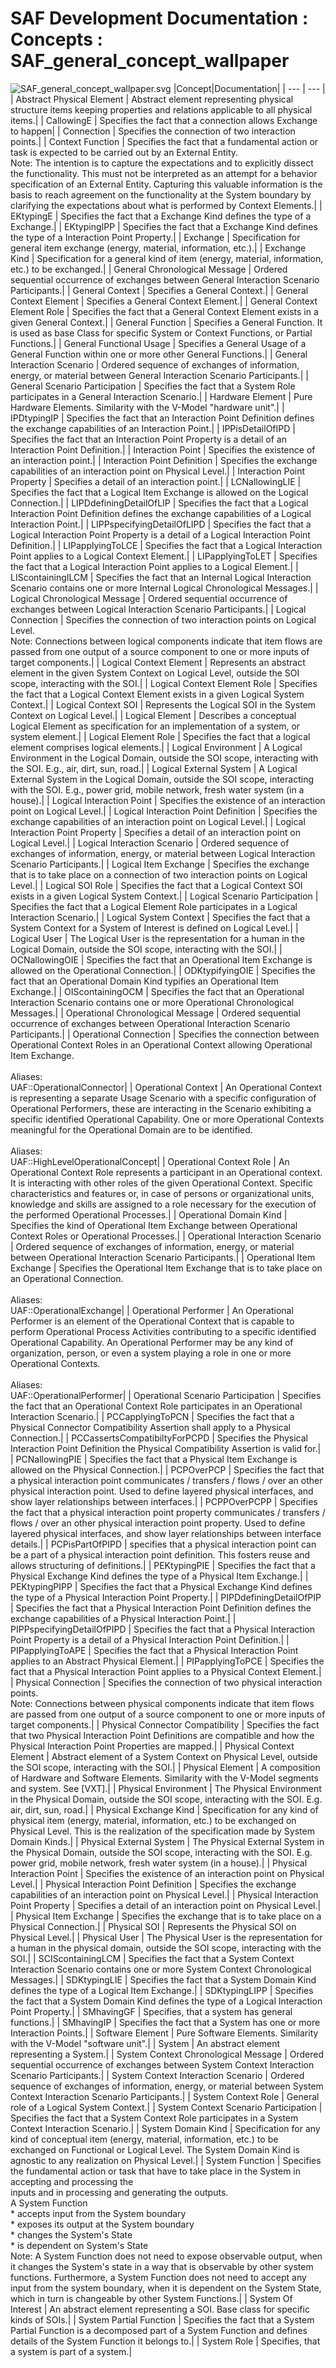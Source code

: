 # SAF Development Documentation : Concepts : SAF_general_concept_wallpaper 
![SAF_general_concept_wallpaper.svg](./diagrams/SAF_general_concept_wallpaper.svg)
|Concept|Documentation|
| --- | --- |
| Abstract Physical Element | Abstract element representing physical structure items keeping properties and relations applicable to all physical items.|
| CallowingE | Specifies the fact that a connection allows Exchange to happen|
| Connection | Specifies the connection of two interaction points.|
| Context Function | Specifies the fact that a fundamental action or task is expected to be carried out by an External Entity. <br>Note: The intention is to capture the expectations and to explicitly dissect the functionality. This must not be interpreted as an attempt for a behavior specification of an External Entity. Capturing this valuable information is the basis to reach agreement on the functionality at the System boundary by clarifying the expectations about what is performed by Context Elements.|
| EKtypingE | Specifies the fact that a Exchange Kind defines the type of a Exchange.|
| EKtypingIPP | Specifies the fact that a Exchange Kind defines the type of a Interaction Point Property.|
| Exchange | Specification for general item exchange (energy, material, information, etc.).|
| Exchange Kind | Specification for a general kind of item (energy, material, information, etc.) to be exchanged.|
| General Chronological Message | Ordered sequential occurrence of exchanges between General Interaction Scenario Participants.|
| General Context | Specifies a General Context.|
| General Context Element | Specifies a General Context Element.|
| General Context Element Role | Specifies the fact that a General Context Element exists in a given General Context.|
| General Function | Specifies a General Function. It is used as base Class for specific System or Context Functions, or Partial Functions.|
| General Functional Usage | Specifies a General Usage of a General Function within  one or more other General Functions.|
| General Interaction Scenario | Ordered sequence of exchanges of information, energy, or material between General Interaction Scenario Participants.|
| General Scenario Participation | Specifies the fact that a System Role participates in a General Interaction Scenario.|
| Hardware Element | Pure Hardware Elements. Similarity with the V-Model "hardware unit".|
| IPDtypingIP | Specifies the fact that an Interaction Point Definition defines the exchange capabilities of an Interaction Point.|
| IPPisDetailOfIPD | Specifies the fact that an Interaction Point Property is a detail of an Interaction Point Definition.|
| Interaction Point | Specifies the existence of an interaction point.|
| Interaction Point Definition | Specifies the exchange capabilities of an interaction point on Physical Level.|
| Interaction Point Property | Specifies a detail of an interaction point.|
| LCNallowingLIE | Specifies the fact that a Logical Item Exchange is allowed on the Logical Connection.|
| LIPDdefiningDetailOfLIP | Specifies the fact that a Logical Interaction Point Definition defines the exchange capabilities of a Logical Interaction Point.|
| LIPPspecifyingDetailOfLIPD | Specifies the fact that a Logical Interaction Point Property is a detail of a Logical Interaction Point Definition.|
| LIPapplyingToLCE | Specifies the fact that a Logical Interaction Point applies to a Logical Context Element.|
| LIPapplyingToLET | Specifies the fact that a Logical Interaction Point applies to a Logical Element.|
| LIScontainingILCM | Specifies the fact that an Internal Logical Interaction Scenario contains one or more Internal Logical Chronological Messages.|
| Logical Chronological Message | Ordered sequential occurrence of exchanges between Logical Interaction Scenario Participants.|
| Logical Connection | Specifies the connection of two interaction points on Logical Level.<br>Note: Connections between logical components indicate that item flows are passed from one output of a source component to one or more inputs of target components.|
| Logical Context Element | Represents an abstract element in the given System Context on Logical Level, outside the SOI scope, interacting with the SOI.|
| Logical Context Element Role | Specifies the fact that a Logical Context Element exists in a given Logical System Context.|
| Logical Context SOI | Represents the Logical SOI in the System Context on Logical Level.|
| Logical Element | Describes a conceptual Logical Element as specification for an implementation of a system, or system element.|
| Logical Element Role | Specifies the fact that a logical element comprises logical elements.|
| Logical Environment | A Logical Environment in the Logical Domain, outside the SOI scope, interacting with the SOI. E.g., air, dirt, sun, road.|
| Logical External System | A Logical External System in the Logical Domain, outside the SOI scope, interacting with the SOI. E.g., power grid, mobile network, fresh water system (in a house).|
| Logical Interaction Point | Specifies the existence of an interaction point on Logical Level.|
| Logical Interaction Point Definition | Specifies the exchange capabilities of an interaction point on Logical Level.|
| Logical Interaction Point Property | Specifies a detail of an interaction point on Logical Level.|
| Logical Interaction Scenario | Ordered sequence of exchanges of information, energy, or material between Logical Interaction Scenario Participants.|
| Logical Item Exchange | Specifies the exchange that is to take place on a connection of two interaction points on Logical Level.|
| Logical SOI Role | Specifies the fact that a Logical Context SOI exists in a given Logical System Context.|
| Logical Scenario Participation | Specifies the fact that a Logical Element Role participates in a Logical Interaction Scenario.|
| Logical System Context | Specifies the fact that a System Context for a System of Interest is defined on Logical Level.|
| Logical User | The Logical User is the representation for a human in the Logical Domain, outside the SOI scope, interacting with the SOI.|
| OCNallowingOIE | Specifies the fact that an Operational Item Exchange is allowed on the Operational Connection.|
| ODKtypifyingOIE | Specifies the fact that an Operational Domain Kind typifies an Operational Item Exchange.|
| OIScontainingOCM | Specifies the fact that an Operational Interaction Scenario contains one or more Operational Chronological Messages.|
| Operational Chronological Message | Ordered sequential occurrence of exchanges between Operational Interaction Scenario Participants.|
| Operational Connection | Specifies the connection between Operational Context Roles in an Operational Context allowing Operational Item Exchange.<br><br>Aliases:<br>UAF::OperationalConnector|
| Operational Context | An Operational Context is representing a separate Usage Scenario with a specific configuration of Operational Performers, these are interacting in the Scenario exhibiting a specific identified Operational Capability. One or more Operational Contexts meaningful for the Operational Domain are to be identified. <br><br>Aliases:<br>UAF::HighLevelOperationalConcept|
| Operational Context Role | An Operational Context Role represents a participant in an Operational context.<br>It is interacting with other roles of the given Operational Context. Specific characteristics and features or, in case of persons or organizational units, knowledge and skills are assigned to a role necessary for the execution of the performed Operational Processes.|
| Operational Domain Kind | Specifies the kind of Operational Item Exchange between Operational Context Roles or Operational Processes.|
| Operational Interaction Scenario | Ordered sequence of exchanges of information, energy, or material between Operational Interaction Scenario Participants.|
| Operational Item Exchange | Specifies the Operational Item Exchange that is to take place on an Operational Connection.<br><br>Aliases:<br>UAF::OperationalExchange|
| Operational Performer | An Operational Performer is an element of the Operational Context that is capable to perform Operational Process Activities contributing to a specific identified Operational Capability. An Operational Performer may be any kind of organization, person, or even a system playing a role in one or more Operational Contexts.<br><br>Aliases:<br>UAF::OperationalPerformer|
| Operational Scenario Participation | Specifies the fact that an Operational Context Role participates in an Operational Interaction Scenario.|
| PCCapplyingToPCN | Specifies the fact that a Physical Connector Compatibility Assertion shall apply to a Physical Connection.|
| PCCassertsCompatibiltyForPCPD | Specifies the Physical Interaction Point Definition the Physical Compatibility Assertion is valid for.|
| PCNallowingPIE | Specifies the fact that a Physical Item Exchange is allowed on the Physical Connection.|
| PCPOverPCP | Specifies the fact that a physical interaction point communicates / transfers / flows / over an other physical interaction point. Used to define layered physical interfaces, and show layer relationships between interfaces.|
| PCPPOverPCPP | Specifies the fact that a physical interaction point property communicates / transfers / flows / over an other physical interaction point property. Used to define layered physical interfaces, and show layer relationships between interface details.|
| PCPisPartOfPIPD | specifies that a physical interaction point can be a part of a physical interaction point definition. This fosters reuse and allows structuring of definitions.|
| PEKtypingPIE | Specifies the fact that a Physical Exchange Kind defines the type of a Physical Item Exchange.|
| PEKtypingPIPP | Specifies the fact that a Physical Exchange Kind defines the type of a Physical Interaction Point Property.|
| PIPDdefiningDetailOfPIP | Specifies the fact that a Physical Interaction Point Definition defines the exchange capabilities of a Physical Interaction  Point.|
| PIPPspecifyingDetailOfPIPD | Specifies the fact that a Physical Interaction Point Property is a detail of a Physical Interaction Point Definition.|
| PIPapplyingToAPE | Specifies the fact that a Physical Interaction Point applies to an Abstract Physical Element.|
| PIPapplyingToPCE | Specifies the fact that a Physical Interaction Point applies to a Physical Context Element.|
| Physical Connection | Specifies the connection of two physical interaction points.<br>Note: Connections between physical components indicate that item flows are passed from one output of a source component to one or more inputs of target components.|
| Physical Connector Compatibility | Specifies the fact that two Physical Interaction Point Definitions are compatible and how the Physical Interaction Point Properties are mapped.|
| Physical Context Element | Abstract element of a System Context on Physical Level, outside the SOI scope, interacting with the SOI.|
| Physical Element | A composition of Hardware and Software Elements. Similarity with the V-Model segments and system. See [VXT].|
| Physical Environment | The Physical Environment in the Physical Domain, outside the SOI scope, interacting with the SOI. E.g. air, dirt, sun, road.|
| Physical Exchange Kind | Specification for any kind of physical item (energy, material, information, etc.) to be exchanged on Physical Level. This is the realization of the specification made by System Domain Kinds.|
| Physical External System | The Physical External System in the Physical Domain, outside the SOI scope, interacting with the SOI. E.g. power grid, mobile network, fresh water system (in a house).|
| Physical Interaction Point | Specifies the existence of an interaction point on Physical Level.|
| Physical Interaction Point Definition | Specifies the exchange capabilities of an interaction point on Physical Level.|
| Physical Interaction Point Property | Specifies a detail of an interaction point on Physical Level.|
| Physical Item Exchange | Specifies the exchange that is to take place on a Physical Connection.|
| Physical SOI | Represents the Physical SOI on Physical Level.|
| Physical User | The Physical User is the representation for a human in the physical domain, outside the SOI scope, interacting with the SOI.|
| SCIScontainingLCM | Specifies the fact that a System Context Interaction Scenario contains one or more System Context Chronological Messages.|
| SDKtypingLIE | Specifies the fact that a System Domain Kind defines the type of a Logical Item Exchange.|
| SDKtypingLIPP | Specifies the fact that a System Domain Kind defines the type of a Logical Interaction Point Property.|
| SMhavingGF | Specifies, that a system has general functions.|
| SMhavingIP | Specifies the fact that a System has one or more Interaction Points.|
| Software Element | Pure Software Elements. Similarity with the V-Model "software unit".|
| System | An abstract element representing a System.|
| System Context Chronological Message | Ordered sequential occurrence of exchanges between System Context Interaction Scenario Participants.|
| System Context Interaction Scenario | Ordered sequence of exchanges of information, energy, or material between System Context Interaction Scenario Participants.|
| System Context Role | General role of a Logical System Context.|
| System Context Scenario Participation | Specifies the fact that a System Context Role participates in a System Context Interaction Scenario.|
| System Domain Kind | Specification for any kind of conceptual item (energy, material, information, etc.) to be exchanged on Functional or Logical Level. The System Domain Kind is agnostic to any realization on Physical Level.|
| System Function | Specifies the fundamental action or task that have to take place in the System in accepting and processing the<br>inputs and in processing and generating the outputs.<br>A System Function<br> * accepts input from the System boundary <br> * exposes its output at the System boundary<br> * changes the System's State<br> * is dependent on System's State<br>Note: A System Function does not need to expose observable output, when it changes the System's state in a way that is observable by other system functions. Furthermore, a System Function does not need to accept any input from the system boundary, when it is dependent on the System State, which in turn is changeable by other System Functions.|
| System Of Interest | An abstract element representing a SOI. Base class for specific kinds of SOIs.|
| System Partial Function | Specifies the fact that a System Partial Function is a decomposed part of a System Function and defines details of the System Function it belongs to.|
| System Role | Specifies, that a system is part of a system.|
